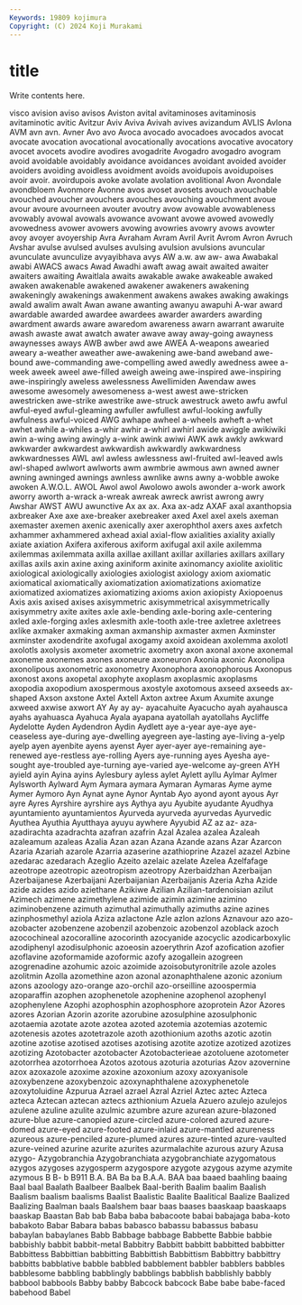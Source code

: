 ```yaml
---
Keywords: 19809 kojimura
Copyright: (C) 2024 Koji Murakami
---
```


# title

Write contents here.



visco
avision aviso avisos Aviston avital avitaminoses avitaminosis avitaminotic avitic Avitzur
Aviv Aviva Avivah avives avizandum AVLIS Avlona AVM avn avn.
Avner Avo avo Avoca avocado avocadoes avocados avocat avocate avocation
avocational avocationally avocations avocative avocatory avocet avocets avodire avodires avogadrite
Avogadro avogadro avogram avoid avoidable avoidably avoidance avoidances avoidant avoided
avoider avoiders avoiding avoidless avoidment avoids avoidupois avoidupoises avoir avoir.
avoirdupois avoke avolate avolation avolitional Avon Avondale avondbloem Avonmore Avonne
avos avoset avosets avouch avouchable avouched avoucher avouchers avouches avouching
avouchment avoue avour avoure avourneen avouter avoutry avow avowable avowableness
avowably avowal avowals avowance avowant avowe avowed avowedly avowedness avower
avowers avowing avowries avowry avows avowter avoy avoyer avoyership Avra
Avraham Avram Avril Avrit Avrom Avron Avruch Avshar avulse avulsed
avulses avulsing avulsion avulsions avuncular avunculate avunculize avyayibhava avys AW
a.w. aw aw- awa Awabakal awabi AWACS awacs Awad Awadhi
awaft awag await awaited awaiter awaiters awaiting Awaitlala awaits awakable
awake awakeable awaked awaken awakenable awakened awakener awakeners awakening awakeningly
awakenings awakenment awakens awakes awaking awakings awald awalim awalt Awan
awane awanting awanyu awapuhi A-war award awardable awarded awardee awardees
awarder awarders awarding awardment awards aware awaredom awareness awarn awarrant
awaruite awash awaste awat awatch awater awave away away-going awayness
awaynesses aways AWB awber awd awe AWEA A-weapons awearied aweary
a-weather aweather awe-awakening awe-band aweband awe-bound awe-commanding awe-compelling awed awedly
awedness awee a-week aweek aweel awe-filled aweigh aweing awe-inspired awe-inspiring
awe-inspiringly aweless awelessness Awellimiden Awendaw awes awesome awesomely awesomeness a-west
awest awe-stricken awestricken awe-strike awestrike awe-struck awestruck aweto awfu awful
awful-eyed awful-gleaming awfuller awfullest awful-looking awfully awfulness awful-voiced AWG awhape
awheel a-wheels awheft a-whet awhet awhile a-whiles a-whir awhir a-whirl
awhirl awide awiggle awikiwiki awin a-wing awing awingly a-wink awink
awiwi AWK awk awkly awkward awkwarder awkwardest awkwardish awkwardly awkwardness
awkwardnesses AWL awl awless awlessness awl-fruited awl-leaved awls awl-shaped awlwort
awlworts awm awmbrie awmous awn awned awner awning awninged awnings
awnless awnlike awns awny a-wobble awoke awoken A.W.O.L. AWOL Awol
awol Awolowo awols awonder a-work awork aworry aworth a-wrack a-wreak
awreak awreck awrist awrong awry Awshar AWST AWU awunctive Ax
ax ax. Axa ax-adz AXAF axal axanthopsia axbreaker Axe axe
axe-breaker axebreaker axed Axel axel axels axeman axemaster axemen axenic
axenically axer axerophthol axers axes axfetch axhammer axhammered axhead axial
axial-flow axialities axiality axially axiate axiation Axifera axiferous axiform axifugal
axil axile axilemma axilemmas axilemmata axilla axillae axillant axillar axillaries
axillars axillary axillas axils axin axine axing axiniform axinite axinomancy
axiolite axiolitic axiological axiologically axiologies axiologist axiology axiom axiomatic axiomatical
axiomatically axiomatization axiomatizations axiomatize axiomatized axiomatizes axiomatizing axioms axion axiopisty
Axiopoenus Axis axis axised axises axisymmetric axisymmetrical axisymmetrically axisymmetry axite
axites axle axle-bending axle-boring axle-centering axled axle-forging axles axlesmith axle-tooth
axle-tree axletree axletrees axlike axmaker axmaking axman axmanship axmaster axmen
Axminster axminster axodendrite axofugal axogamy axoid axoidean axolemma axolotl axolotls
axolysis axometer axometric axometry axon axonal axone axonemal axoneme axonemes
axones axoneure axoneuron Axonia axonic Axonolipa axonolipous axonometric axonometry Axonophora
axonophorous Axonopus axonost axons axopetal axophyte axoplasm axoplasmic axoplasms axopodia
axopodium axospermous axostyle axotomous axseed axseeds ax-shaped Axson axstone Axtel
Axtell Axton axtree Axum Axumite axunge axweed axwise axwort AY
Ay ay ay- ayacahuite Ayacucho ayah ayahausca ayahs ayahuasca Ayahuca
Ayala ayapana ayatollah ayatollahs Aycliffe Aydelotte Ayden Aydendron Aydin Aydlett
aye a-year aye-aye aye-ceaseless aye-during aye-dwelling ayegreen aye-lasting aye-living a-yelp
ayelp ayen ayenbite ayens ayenst Ayer ayer-ayer aye-remaining aye-renewed aye-restless
aye-rolling Ayers aye-running ayes Ayesha aye-sought aye-troubled aye-turning aye-varied aye-welcome
ay-green AYH ayield ayin Ayina ayins Aylesbury ayless aylet Aylett
ayllu Aylmar Aylmer Aylsworth Aylward Aym Aymara aymara Aymaran Aymaras
Ayme ayme Aymer Aymoro Ayn Aynat ayne Aynor Ayntab Ayo
ayond ayont ayous Ayr ayre Ayres Ayrshire ayrshire ays Aythya
ayu Ayubite ayudante Ayudhya ayuntamiento ayuntamientos Ayurveda ayurveda ayurvedas Ayurvedic
Ayuthea Ayuthia Ayutthaya ayuyu aywhere Ayyubid AZ az az- aza-
azadirachta azadrachta azafran azafrin Azal Azalea azalea Azaleah azaleamum azaleas
Azalia Azan azan Azana Azande azans Azar Azarcon Azaria Azariah
azarole Azarria azaserine azathioprine Azazel azazel Azbine azedarac azedarach Azeglio
Azeito azelaic azelate Azelea Azelfafage azeotrope azeotropic azeotropism azeotropy Azerbaidzhan
Azerbaijan Azerbaijanese Azerbaijani Azerbaijanian Azerbaijanis Azeria Azha Azide azide azides
azido aziethane Azikiwe Azilian Azilian-tardenoisian azilut Azimech azimene azimethylene azimide
azimin azimine azimino aziminobenzene azimuth azimuthal azimuthally azimuths azine azines
azinphosmethyl aziola Aziza azlactone Azle azlon azlons Aznavour azo azo-
azobacter azobenzene azobenzil azobenzoic azobenzol azoblack azoch azocochineal azocoralline azocorinth
azocyanide azocyclic azodicarboxylic azodiphenyl azodisulphonic azoeosin azoerythrin Azof azofication azofier
azoflavine azoformamide azoformic azofy azogallein azogreen azogrenadine azohumic azoic azoimide
azoisobutyronitrile azole azoles azolitmin Azolla azomethine azon azonal azonaphthalene azonic
azonium azons azoology azo-orange azo-orchil azo-orseilline azoospermia azoparaffin azophen azophenetole
azophenine azophenol azophenyl azophenylene Azophi azophosphin azophosphore azoprotein Azor Azores
azores Azorian Azorin azorite azorubine azosulphine azosulphonic azotaemia azotate azote
azotea azoted azotemia azotemias azotemic azotenesis azotes azotetrazole azoth azothionium
azoths azotic azotin azotine azotise azotised azotises azotising azotite azotize
azotized azotizes azotizing Azotobacter azotobacter Azotobacterieae azotoluene azotometer azotorrhea azotorrhoea
Azotos azotous azoturia azoturias Azov azovernine azox azoxazole azoxime azoxine
azoxonium azoxy azoxyanisole azoxybenzene azoxybenzoic azoxynaphthalene azoxyphenetole azoxytoluidine Azpurua Azrael
azrael Azral Azriel Aztec aztec Azteca azteca Aztecan aztecan aztecs
azthionium Azuela Azuero azulejo azulejos azulene azuline azulite azulmic azumbre
azure azurean azure-blazoned azure-blue azure-canopied azure-circled azure-colored azured azure-domed azure-eyed
azure-footed azure-inlaid azure-mantled azureness azureous azure-penciled azure-plumed azures azure-tinted azure-vaulted
azure-veined azurine azurite azurites azurmalachite azurous azury Azusa azygo- Azygobranchia
Azygobranchiata azygobranchiate azygomatous azygos azygoses azygosperm azygospore azygote azygous azyme
azymite azymous B B- b B911 B.A. BA Ba ba
B.A.A. BAA baa baaed baahling baaing Baal baal Baalath Baalbeer
Baalbek Baal-berith Baalim baalim Baalish Baalism baalism baalisms Baalist Baalistic
Baalite Baalitical Baalize Baalized Baalizing Baalman baals Baalshem baar baas
baases baaskaap baaskaaps baaskap Baastan Bab bab Baba baba babacoote
babai babajaga baba-koto babakoto Babar Babara babas babasco babassu babassus
babasu babaylan babaylanes Babb Babbage babbage Babbette Babbie babbie babbishly
babbit babbit-metal Babbitry Babbitt babbitt babbitted babbitter Babbittess Babbittian babbitting
Babbittish Babbittism Babbittry babbittry babbitts babblative babble babbled babblement babbler
babblers babbles babblesome babbling babblingly babblings babblish babblishly babbly babbool
babbools Babby babby Babcock babcock Babe babe babe-faced babehood Babel
